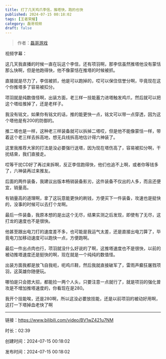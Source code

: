```yaml
---
title: 打了几天鸡爪李信，推塔快，跑的也快
published: 2024-07-15 00:18:02
tags: [王者荣耀]
category: 磊哥视频
draft: false
---
```



> 作者：[磊哥游戏](https://space.bilibili.com/268941858?spm_id_from=333.788.upinfo.head.click)

视频字幕：

这几天我直播的时候一直在玩这个李信，还有项羽啊，那李信虽然推塔他没有蒙恬那么快啊，但是他跑得快，他不像蒙恬在推塔的时候被抓。

直接就是尽力了，李信被抓，他是可以跑掉的，哎可以保住信誉分啊，毕竟现在这个你推塔多了容易被扣分。

项羽就是纯数值怪啊，出装方面，老三样一技能蓄力进塔触发鸡爪，然后就可以把这个塔给推掉了，还是老样子。

我没有铭文，如果你有铭文的话，推的能更快一点，铭文可以带一点穿透，因为这个塔他是有200的防御的。

推二塔也是一样，这种老三样装备就可以拆掉二塔哎，但是他不能像蒙恬一样，带着这个老三样去拆高地，想无兵线拆高地估计得六神装了。

这里我推荐大家的打法是没必要强行送塔，因为现在塔伤高了，容易被扣分啊，干扰结束，我们直接走。

哎等干扰CD好了再过来拆啊，反正李信跑得快，他们也追不上啊，或者你等钱多了，六神装再过来推友。

后面的两件装备，我建议出版本畅销装备影刃，这件装备不仅出的人多，而且还便宜，销量高。

有销量高的道理啊，拿了这玩意能更快的刷钱，方便买下一件装备，攻速也是挺快的，没事的时候可以去打个龙啊。

最后一件装备，我原本想的是出这个无尽，结果实测之后发现，即使有了无尽，这打龙的速度也不是很快。

他甚至跟出电刀打的速度差不多，也可能是我运气太差，还是直接出电刀算了，毕竟电刀加移动速度可以跑快一点，方便跑啊。

最后一件出点肉也行，项羽就没什么好说的了啊，这推塔速度也不是很快，以前的被动推塔速度还是挺快的啊，现在就是一个纯纯的数值怪。

出装方面我都是放飞自我呃，呃鸡爪鞋，然后我就直接破军了，雷雨声癫狂屠戮项羽，这英雄你随便玩。

哪怕是只会摁大招，都能捡一两个人头，只要注意一点就行了，就是项羽的强化普攻是不增加推塔速度的，你看现在是280。

我开个技能唉，还是280啊，所以这没必要放技能，还是以前项羽的被动好用啊，这打一下塔掉血老快了啊

---


链接：https://www.bilibili.com/video/BV1wZ421u7NM



时长：02:39

创建时间：2024-07-15 00:18:02

发布时间：2024-07-15 00:18:02
